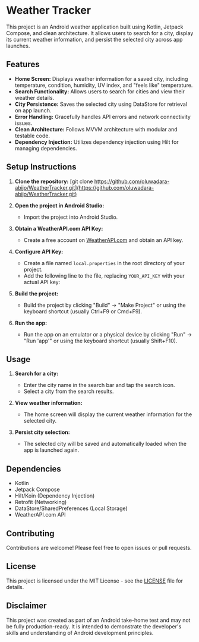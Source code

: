 # Weather Tracker

This project is an Android weather application built using Kotlin, Jetpack Compose, and clean architecture. It allows users to search for a city, display its current weather information, and persist the selected city across app launches.

## Features

* **Home Screen:** Displays weather information for a saved city, including temperature, condition, humidity, UV index, and "feels like" temperature.
* **Search Functionality:** Allows users to search for cities and view their weather details.
* **City Persistence:** Saves the selected city using DataStore for retrieval on app launch.
* **Error Handling:** Gracefully handles API errors and network connectivity issues.
* **Clean Architecture:** Follows MVVM architecture with modular and testable code.
* **Dependency Injection:** Utilizes dependency injection using Hilt for managing dependencies.

## Setup Instructions

1. **Clone the repository:**
[git clone https://github.com/oluwadara-abijo/WeatherTracker.git](https://github.com/oluwadara-abijo/WeatherTracker.git)

2. **Open the project in Android Studio:**
   - Import the project into Android Studio.

3. **Obtain a WeatherAPI.com API Key:**
   - Create a free account on [WeatherAPI.com](https://www.weatherapi.com/) and obtain an API key.

4. **Configure API Key:**
   - Create a file named `local.properties` in the root directory of your project.
   - Add the following line to the file, replacing `YOUR_API_KEY` with your actual API key:

5. **Build the project:**
   - Build the project by clicking "Build" -> "Make Project" or using the keyboard shortcut (usually Ctrl+F9 or Cmd+F9).

6. **Run the app:**
   - Run the app on an emulator or a physical device by clicking "Run" -> "Run 'app'" or using the keyboard shortcut (usually Shift+F10).

## Usage

1. **Search for a city:**
   - Enter the city name in the search bar and tap the search icon.
   - Select a city from the search results.

2. **View weather information:**
   - The home screen will display the current weather information for the selected city.

3. **Persist city selection:**
   - The selected city will be saved and automatically loaded when the app is launched again.

## Dependencies

* Kotlin
* Jetpack Compose
* Hilt/Koin (Dependency Injection)
* Retrofit (Networking)
* DataStore/SharedPreferences (Local Storage)
* WeatherAPI.com API

## Contributing

Contributions are welcome! Please feel free to open issues or pull requests.

## License

This project is licensed under the MIT License - see the [LICENSE](LICENSE) file for details.

## Disclaimer

This project was created as part of an Android take-home test and may not be fully production-ready. It is intended to demonstrate the developer's skills and understanding of Android development principles.
